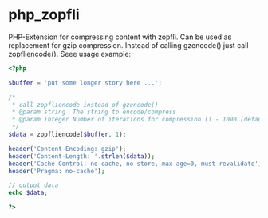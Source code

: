php_zopfli
==========

PHP-Extension for compressing content with zopfli. Can be used as replacement for gzip compression. 
Instead of calling gzencode() just call zopfliencode(). Seee usage example:

```php
<?php

$buffer = 'put some longer story here ...';

/*
 * call zopfliencode instead of gzencode()
 * @param string  The string to encode/compress
 * @param integer Number of iterations for compression (1 - 1000 [default = 5])
 */
$data = zopfliencode($buffer, 1);

header('Content-Encoding: gzip');
header('Content-Length: '.strlen($data));
header('Cache-Control: no-cache, no-store, max-age=0, must-revalidate');
header('Pragma: no-cache');

// output data
echo $data;

?>
```
